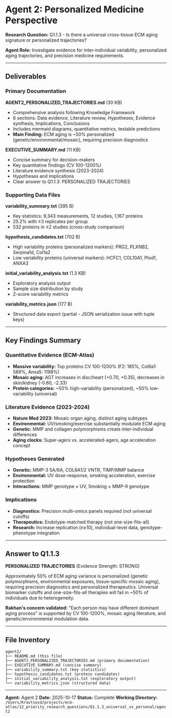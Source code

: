 # Agent 2: Personalized Medicine Perspective

**Research Question:** Q1.1.3 - Is there a universal cross-tissue ECM aging signature or personalized trajectories?

**Agent Role:** Investigate evidence for inter-individual variability, personalized aging trajectories, and precision medicine requirements.

---

## Deliverables

### Primary Documentation

**AGENT2_PERSONALIZED_TRAJECTORIES.md** (30 KB)
- Comprehensive analysis following Knowledge Framework
- 6 sections: Data evidence, Literature review, Hypotheses, Evidence synthesis, Implications, Conclusions
- Includes mermaid diagrams, quantitative metrics, testable predictions
- **Main Finding:** ECM aging is ~50% personalized (genetic/environmental/mosaic), requiring precision diagnostics

**EXECUTIVE_SUMMARY.md** (11 KB)
- Concise summary for decision-makers
- Key quantitative findings (CV 100-1200%)
- Literature evidence synthesis (2023-2024)
- Hypotheses and implications
- Clear answer to Q1.1.3: PERSONALIZED TRAJECTORIES

### Supporting Data Files

**variability_summary.txt** (395 B)
- Key statistics: 9,343 measurements, 12 studies, 1,167 proteins
- 25.2% with ≥3 replicates per group
- 532 proteins in ≥2 studies (cross-study comparison)

**hypothesis_candidates.txt** (702 B)
- High variability proteins (personalized markers): PRG2, PLXNB2, Serpina1d, Col1a2
- Low variability proteins (universal markers): HCFC1, COL10A1, Plod1, ANXA3

**initial_variability_analysis.txt** (1.3 KB)
- Exploratory analysis output
- Sample size distribution by study
- Z-score variability metrics

**variability_metrics.json** (177 B)
- Structured data export (partial - JSON serialization issue with tuple keys)

---

## Key Findings Summary

### Quantitative Evidence (ECM-Atlas)
- **Massive variability:** Top proteins CV 100-1200% (F2: 185%, Col6a1: 589%, Anxa5: 1198%)
- **Mosaic aging:** AGT increases in disc/heart (+0.70, +0.35), decreases in skin/kidney (-0.60, -2.33)
- **Protein categories:** ~50% high-variability (personalized), ~50% low-variability (universal)

### Literature Evidence (2023-2024)
- **Nature Med 2023:** Mosaic organ aging, distinct aging subtypes
- **Environmental:** UV/smoking/exercise substantially modulate ECM aging
- **Genetic:** MMP and collagen polymorphisms create inter-individual differences
- **Aging clocks:** Super-agers vs. accelerated-agers, age acceleration concept

### Hypotheses Generated
- **Genetic:** MMP-3 5A/6A, COL6A1/2 VNTR, TIMP/MMP balance
- **Environmental:** UV dose-response, smoking acceleration, exercise protection
- **Interactions:** MMP genotype × UV, Smoking × MMP-9 genotype

### Implications
- **Diagnostics:** Precision multi-omics panels required (not universal cutoffs)
- **Therapeutics:** Endotype-matched therapy (not one-size-fits-all)
- **Research:** Increase replication (n≥10), individual-level data, genotype-phenotype integration

---

## Answer to Q1.1.3

**PERSONALIZED TRAJECTORIES** (Evidence Strength: STRONG)

Approximately 50% of ECM aging variance is personalized (genetic polymorphisms, environmental exposures, tissue-specific mosaic aging), requiring precision diagnostics and personalized therapeutics. Universal biomarker cutoffs and one-size-fits-all therapies will fail in ~50% of individuals due to heterogeneity.

**Rakhan's concern validated:** "Each person may have different dominant aging process" is supported by CV 100-1200%, mosaic aging literature, and genetic/environmental modulation data.

---

## File Inventory

```
agent2/
├── README.md (this file)
├── AGENT2_PERSONALIZED_TRAJECTORIES.md (primary documentation)
├── EXECUTIVE_SUMMARY.md (concise summary)
├── variability_summary.txt (key statistics)
├── hypothesis_candidates.txt (protein candidates)
├── initial_variability_analysis.txt (exploratory output)
└── variability_metrics.json (structured data)
```

---

**Agent:** Agent 2
**Date:** 2025-10-17
**Status:** Complete
**Working Directory:** `/Users/Kravtsovd/projects/ecm-atlas/12_priority_research_questions/Q1.1.3_universal_vs_personal/agent2`
